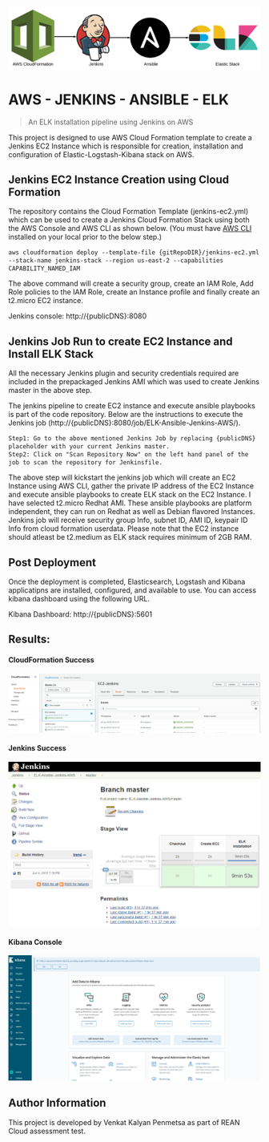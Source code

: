 ![Logo of the project](/images/stack.png)

# AWS - JENKINS - ANSIBLE - ELK
> An ELK installation pipeline using Jenkins on AWS

This project is designed to use AWS Cloud Formation template to create a Jenkins EC2 Instance which is responsible for creation, installation and configuration of Elastic-Logstash-Kibana stack on AWS.

## Jenkins EC2 Instance Creation using Cloud Formation

The repository contains the Cloud Formation Template (jenkins-ec2.yml) which can be used to create a Jenkins Cloud Formation Stack using both the AWS Console and AWS CLI as shown below. (You must have [AWS CLI](https://docs.aws.amazon.com/cli/latest/userguide/cli-chap-install.html) installed on your local prior to the below step.)

```shell
aws cloudformation deploy --template-file {gitRepoDIR}/jenkins-ec2.yml --stack-name jenkins-stack --region us-east-2 --capabilities CAPABILITY_NAMED_IAM
```

The above command will create a security group, create an IAM Role, Add Role policies to the IAM Role, create an Instance profile and finally create an t2.micro EC2 instance.

Jenkins console: http://{publicDNS}:8080

## Jenkins Job Run to create EC2 Instance and Install ELK Stack

All the necessary Jenkins plugin and security credentials required are included in the prepackaged Jenkins AMI which was used to create Jenkins master in the above step.

The jenkins pipeline to create EC2 instance and execute ansible playbooks is part of the code repository. Below are the instructions to execute the Jenkins job (http://{publicDNS}:8080/job/ELK-Ansible-Jenkins-AWS/).

```shell
Step1: Go to the above mentioned Jenkins Job by replacing {publicDNS} placeholder with your current Jenkins master.
Step2: Click on "Scan Repository Now" on the left hand panel of the job to scan the repository for Jenkinsfile.
```

The above step will kickstart the jenkins job which will create an EC2 Instance using AWS CLI, gather the private IP address of the EC2 Instance and execute ansible playbooks to create ELK stack on the EC2 Instance. I have selected t2.micro Redhat AMI. These ansible playbooks are platform independent, they can run on Redhat as well as Debian flavored Instances. Jenkins job will receive security group Info, subnet ID, AMI ID, keypair ID Info from cloud formation userdata.
Please note that the EC2 instance should atleast be t2.medium as ELK stack requires minimum of 2GB RAM.

## Post Deployment

Once the deployment is completed, Elasticsearch, Logstash and Kibana applicatipns are installed, configured, and available to use. You can access kibana dashboard using the following URL.

Kibana Dashboard: http://{publicDNS}:5601

## Results:

#### CloudFormation Success
![CloudFormation Success Screenshot](/images/cloud-formation-success.png)
#### Jenkins Success
![Jenkins Success Screenshot](/images/jenkins-console.png)
#### Kibana Console
![Kibana Dashboard Screenshot](/images/kibana-dashboard.png)


## Author Information

This project is developed by Venkat Kalyan Penmetsa as part of REAN Cloud assessment test.
